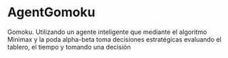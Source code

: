 # AgentGomoku
Gomoku. Utilizando un agente inteligente que mediante el algoritmo Minimax y la poda alpha-beta toma decisiones estratégicas evaluando el tablero, el tiempo y tomando una decisión
